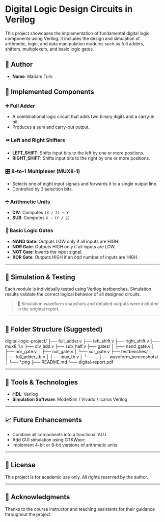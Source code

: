 # Digital Logic Design Circuits in Verilog

This project showcases the implementation of fundamental digital logic components using Verilog. It includes the design and simulation of arithmetic, logic, and data manipulation modules such as full adders, shifters, multiplexers, and basic logic gates.

## 👤 Author
- **Name**: Mariam Turk  


## 🔧 Implemented Components

### ➕ Full Adder
- A combinational logic circuit that adds two binary digits and a carry-in bit.
- Produces a sum and carry-out output.

### ⏪ Left and Right Shifters
- **LEFT_SHIFT**: Shifts input bits to the left by one or more positions.
- **RIGHT_SHIFT**: Shifts input bits to the right by one or more positions.

### 🎛️ 8-to-1 Multiplexer (MUX8-1)
- Selects one of eight input signals and forwards it to a single output line.
- Controlled by 3 selection bits.

### ➗ Arithmetic Units
- **DIV**: Computes `(X / 2) + Y`
- **SUB**: Computes `X - (Y / 2)`

### 🔘 Basic Logic Gates
- **NAND Gate**: Outputs LOW only if all inputs are HIGH.
- **NOR Gate**: Outputs HIGH only if all inputs are LOW.
- **NOT Gate**: Inverts the input signal.
- **XOR Gate**: Outputs HIGH if an odd number of inputs are HIGH.

---

## 🧪 Simulation & Testing
Each module is individually tested using Verilog testbenches. Simulation results validate the correct logical behavior of all designed circuits.

> 📸 Simulation waveform snapshots and detailed outputs were included in the original report.

---

## 📂 Folder Structure (Suggested)
digital-logic-project/ ├── full_adder.v ├── left_shift.v ├── right_shift.v ├── mux8_1.v ├── div_add.v ├── sub_half.v ├── gates/ │ ├── nand_gate.v │ ├── nor_gate.v │ ├── not_gate.v │ └── xor_gate.v ├── testbenches/ │ ├── full_adder_tb.v │ ├── mux_tb.v │ └── ... ├── waveform_screenshots/ │ └── *.png ├── README.md └── digital-report.pdf


---

## 📌 Tools & Technologies
- **HDL**: Verilog
- **Simulation Software**: ModelSim / Vivado / Icarus Verilog

---

## 📈 Future Enhancements
- Combine all components into a functional ALU
- Add GUI simulation using GTKWave
- Implement 4-bit or 8-bit versions of arithmetic units

---

## 📜 License
This project is for academic use only. All rights reserved by the author.

---

## 🧾 Acknowledgments
Thanks to the course instructor and teaching assistants for their guidance throughout the project.


